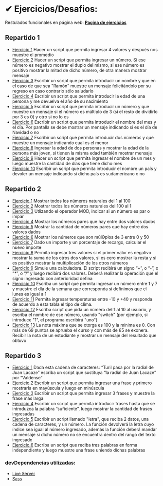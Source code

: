 # ✔ Ejercicios/Desafios:

Restulados funcionales en página web: **[Pagina de ejercicios](https://giangougeon.github.io/CTC-Rosario-ejericios/)**

## Repartido 1

-   [Ejercicio 1](./src/js/modules/practico1/ej1.js) Hacer un script que permita ingresar 4 valores y después nos muestre el promedio
-   [Ejercicio 2](./src/js/modules/practico1/ej2.js) Hacer un script que permita ingresar un número. Si ese número es negativo mostrar el duplo del mismo, si ese número es positivo mostrar la mitad de dicho número, de otra manera mostrar mensaje
-   [Ejercicio 3](./src/js/modules/practico1/ej3.js) Escribir un script que permita introducir un nombre y que en el caso de que sea "Ramón" muestre un mensaje felicitándolo por su regreso en caso contrario sólo saludarlo
-   [Ejercicio 4](./src/js/modules/practico1/ej4.js) Escribir un script que permita introducir la edad de una persona y me devuelva el año de su nacimiento
-   [Ejercicio 5](./src/js/modules/practico1/ej5.js) Escribir un script que permita introducir un número y que muestre un mensaje si el número es múltiplo de 3 (si el resto de dividirlo por 3 es 0) y otro si no lo es
-   [Ejercicio 6](./src/js/modules/practico1/ej6.js) Escribir un script que permita introducir el nombre del mes y el día. Por pantalla se debe mostrar un mensaje indicando si es el día de Navidad o no
-   [Ejercicio 7](./src/js/modules/practico1/ej7.js) Escribir un script que permita introducir dos números y que muestre un mensaje indicando cual es el menor
-   [Ejercicio 8](./src/js/modules/practico1/ej8.js) Ingresar la edad de dos personas y mostrar la edad de la persona más joven, si tienen la misma edad también mostrar mensaje
-   [Ejercicio 9](./src/js/modules/practico1/ej9.js) Hacer un script que permita ingresar el nombre de un mes y luego muestre la cantidad de días que tiene dicho mes
-   [Ejercicio 10](./src/js/modules/practico1/ej10.js) Escribir un script que permita introducir el nombre un país y devoler un mensaje indicando si dicho país es sudamericano o no

## Repartido 2

-   [Ejercicio 1](./src/js/modules/practico2/ej1.js) Mostrar todos los números naturales del 1 al 100
-   [Ejercicio 2](./src/js/modules/practico2/ej2.js) Mostrar todos los números naturales del 100 al 1
-   [Ejercicio 3](./src/js/modules/practico2/ej3.js) Utlizando el operador MOD, indicar si un número es par o impar
-   [Ejercicio 4](./src/js/modules/practico2/ej4.js) Mostrar los números pares que hay entre dos valores dados
-   [Ejercicio 5](./src/js/modules/practico2/ej5.js) Mostrar la cantidad de números pares que hay entre dos valores dados
-   [Ejercicio 6](./src/js/modules/practico2/ej6.js) Mostrar los números que son múlƟplos de 3 entre 0 y 50
-   [Ejercicio 7](./src/js/modules/practico2/ej7.js) Dado un importe y un porcentaje de recargo, calcular el nuevo importe
-   [Ejercicio 8](./src/js/modules/practico2/ej8.js) Permita ingresar tres valores si el primer valor es negativo mostrar la suma de los otros dos valores, si es cero mostrar la resta y si es positivo mostrar la multiplicación de los otros números
-   [Ejercicio 9](./src/js/modules/practico2/ej9.js) Simule una calculadora. El script recibirá un signo “+”, o “-”, o “\*”, o “/” y luego recibirá dos valores. Deberá realizar la operación que el signo ingresado con anterioridad defina
-   [Ejercicio 10](./src/js/modules/practico2/ej10.js) Escriba un script que permita ingresar un número entre 1 y 7 y muestre el día de la semana que corresponda si definimos que el lunes es igual a 1
-   [Ejercicio 11](./src/js/modules/practico2/ej11.js) Permita ingresar temperaturas entre -10 y +40 y responda de acuerdo a esta tabla el tipo de clima.
-   [Ejercicio 12](./src/js/modules/practico2/ej12.js) Escriba script que pida un número del 1 al 10 al usuario, y escriba el nombre de ese número, usando "switch" (por ejemplo, si introduce "1", el programa escribirá "uno")
-   [Ejercicio 13](./src/js/modules/practico2/ej13.js) La nota máxima que se otorga es 100 y la mínima es 0. Con más de 69 puntos se aprueba el curso y con más de 85 se exonera. Recibir la nota de un estudiante y mostrar un mensaje del resultado que obtuvo

## Repartido 3

-   [Ejercicio 1](./src/js/modules/practico3/ej1.js) Dada esta cadena de caracteres: “Turil pasa por la radial de Juan Lacaze” escriba un script que sustituya “la radial de Juan Lacaze” por “Valdense”
-   [Ejercicio 2](./src/js/modules/practico3/ej2.js) Escribir un script que permita ingresar una frase y primero mostrarla en mayúscula y luego en minúscula
-   [Ejercicio 3](./src/js/modules/practico3/ej3.js) Escribir un script que permita ingresar 3 frases y muestre la frase más larga
-   [Ejercicio 4](./src/js/modules/practico3/ej4.js) Escribir un script que permita introducir frases hasta que se introduzca la palabra “suficiente”, luego mostrar la cantidad de frases ingresadas
-   [Ejercicio 5](./src/js/modules/practico3/ej5.js) Escribir un script llamado "letra", que reciba 2 datos, una cadena de caracteres, y un número. La función devolverá la letra cuyo índice sea igual al número ingresado, además la función deberá mandar un mensaje si dicho número no se encuentra dentro del rango del texto ingresado
-   [Ejercicio 6](./src/js/modules/practico3/ej6.js) Escriba un script que reciba tres palabras en forma independiente y luego muestre una frase uniendo dichas palabras

### devDependencias utilizadas:

-   [Live Server](https://marketplace.visualstudio.com/items?itemName=ritwickdey.LiveServer)
-   [Sass](https://sass-lang.com/)
